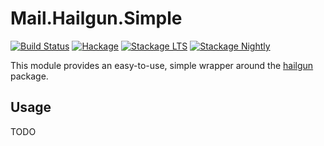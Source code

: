 
Mail.Hailgun.Simple
===================

[![Build Status](https://secure.travis-ci.org/cdepillabout/hailgun-simple.svg)](http://travis-ci.org/cdepillabout/hailgun-simple)
[![Hackage](https://img.shields.io/hackage/v/hailgun-simple.svg)](https://hackage.haskell.org/package/hailgun-simple)
[![Stackage LTS](http://stackage.org/package/hailgun-simple/badge/lts)](http://stackage.org/lts/package/hailgun-simple)
[![Stackage Nightly](http://stackage.org/package/hailgun-simple/badge/nightly)](http://stackage.org/nightly/package/hailgun-simple)

This module provides an easy-to-use, simple wrapper around the
[hailgun](https://hackage.haskell.org/package/hailgun) package.

## Usage

TODO
